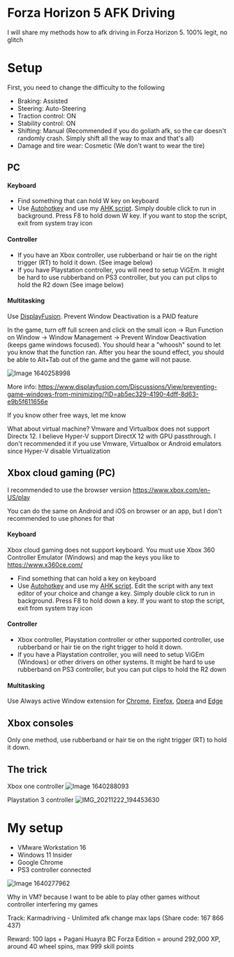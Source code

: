 # Forza Horizon 5 AFK Driving

I will share my methods how to afk driving in Forza Horizon 5. 100% legit, no glitch

# Setup

First, you need to change the difficulty to the following

- Braking: Assisted
- Steering: Auto-Steering
- Traction control: ON
- Stability control: ON
- Shifting: Manual (Recommended if you do goliath afk, so the car doesn't randomly crash. Simply shift all the way to max and that's all)
- Damage and tire wear: Cosmetic (We don't want to wear the tire)

## PC

#### Keyboard
- Find something that can hold W key on keyboard
- Use [Autohotkey](https://www.autohotkey.com/) and use my [AHK script](https://github.com/AndnixSH/Forza-Horizon-5-AFK-Driving/releases). Simply double click to run in background. Press F8 to hold down W key. If you want to stop the script, exit from system tray icon

#### Controller
- If you have an Xbox controller, use rubberband or hair tie on the right trigger (RT) to hold it down. (See image below)
- If you have Playstation controller, you will need to setup ViGEm. It might be hard to use rubberband on PS3 controller, but you can put clips to hold the R2 down (See image below)

#### Multitasking
Use [DisplayFusion](https://www.displayfusion.com/). Prevent Window Deactivation is a PAID feature

In the game, turn off full screen and click on the small icon -> Run Function on Window -> Window Management -> Prevent Window Deactivation (keeps game windows focused). You should hear a "whoosh" sound to let you know that the function ran. After you hear the sound effect, you should be able to Alt+Tab out of the game and the game will not pause.

![Image 1640258998](https://user-images.githubusercontent.com/40742924/147269999-62888ba9-48be-4d5d-a299-ab9b2ae968be.png)

More info: https://www.displayfusion.com/Discussions/View/preventing-game-windows-from-minimizing/?ID=ab5ec329-4190-4dff-8d63-e9b5f611656e

If you know other free ways, let me know

What about virtual machine? Vmware and Virtualbox does not support Directx 12. I believe Hyper-V support DirectX 12 with GPU passthrough. I don't recommended it if you use Vmware, Virtualbox or Android emulators since Hyper-V disable Virtualization

## Xbox cloud gaming (PC)
I recommended to use the browser version https://www.xbox.com/en-US/play

You can do the same on Android and iOS on browser or an app, but I don't recommended to use phones for that

#### Keyboard
Xbox cloud gaming does not support keyboard. You must use Xbox 360 Controller Emulator (Windows) and map the keys you like to https://www.x360ce.com/

- Find something that can hold a key on keyboard
- Use [Autohotkey](https://www.autohotkey.com/) and use my [AHK script](https://github.com/AndnixSH/Forza-Horizon-5-AFK-Driving/releases). Edit the script with any text editor of your choice and change a key. Simply double click to run in background. Press F8 to hold down a key. If you want to stop the script, exit from system tray icon

#### Controller
- Xbox controller, Playstation controller or other supported controller, use rubberband or hair tie on the right trigger to hold it down. 
- If you have a Playstation controller, you will need to setup ViGEm (Windows) or other drivers on other systems. It might be hard to use rubberband on PS3 controller, but you can put clips to hold the R2 down

#### Multitasking
Use Always active Window extension for [Chrome](https://chrome.google.com/webstore/detail/always-active-window-alwa/ehllkhjndgnlokhomdlhgbineffifcbj?hl=en), [Firefox](https://addons.mozilla.org/en-US/firefox/addon/always-visible/), [Opera](https://addons.opera.com/extensions/details/always-active-window-always-visible/) and [Edge](https://microsoftedge.microsoft.com/addons/detail/mpappcpgjachepaibhgpbnhhmneojmkc)

## Xbox consoles
Only one method, use rubberband or hair tie on the right trigger (RT) to hold it down. 


## The trick
Xbox one controller
![Image 1640288093](https://user-images.githubusercontent.com/40742924/147286398-fade12c7-0c89-4916-bd59-0a8b0d1de051.png)

Playstation 3 controller
![IMG_20211222_194453630](https://user-images.githubusercontent.com/40742924/147286443-a33572bb-c0b0-4484-b658-65061c6641b7.jpg)

# My setup
- VMware Workstation 16
- Windows 11 Insider
- Google Chrome
- PS3 controller connected

![Image 1640277962](https://user-images.githubusercontent.com/40742924/147269962-22d341bd-0104-4374-9c50-1faa337368ca.png)

Why in VM? because I want to be able to play other games without controller interfering my games

Track: Karmadriving - Unlimited afk change max laps (Share code: 167 866 437)

Reward: 100 laps + Pagani Huayra BC Forza Edition = around 292,000 XP, around 40 wheel spins, max 999 skill points
